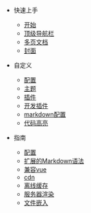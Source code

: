* 快速上手

    * [开始](docsify/quickstart.md)
    * [顶级导航栏](docsify/custom-navbar.md)
    * [多页文档](docsify/more-pages.md)
    * [封面](docsify/cover.md)

* 自定义
    * [配置](docsify/configuration.md)
    * [主题](docsify/themes.md)
    * [插件](docsify/plugins.md)
    * [开发插件](docsify/write-a-plugin.md)
    * [markdown配置](docsify/markdown.md)
    * [代码高亮](docsify/language-highlight.md)

* 指南
    * [配置](docsify/deploy.md)
    * [扩展的Markdown语法](docsify/helpers.md)
    * [兼容vue](docsify/vue.md)
    * [cdn](docsify/cdn.md)
    * [离线缓存](docsify/pwa.md)
    * [服务器渲染](docsify/ssr.md)
    * [文件嵌入](docsify/embed.md)

